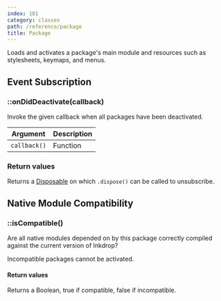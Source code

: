 ```yaml
---
index: 181
category: classes
path: /reference/package
title: Package
---
```


Loads and activates a package's main module and resources such as stylesheets, keymaps, and menus.

## Event Subscription

### ::onDidDeactivate(callback)

Invoke the given callback when all packages have been deactivated.

| Argument     | Description |
| ------------ | ----------- |
| `callback()` | Function    |

### Return values

Returns a [Disposable](/reference/disposable) on which `.dispose()` can be called to unsubscribe.

## Native Module Compatibility

### ::isCompatible()

Are all native modules depended on by this package correctly compiled against the current version of Inkdrop?

Incompatible packages cannot be activated.

#### Return values

Returns a Boolean, true if compatible, false if incompatible.
